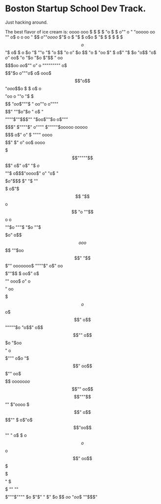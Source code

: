 # Boston Startup School Dev Track.
Just hacking around.

The best flavor of ice cream is: 
                                                   oooo   ooo
                                                  $   $  $   $
                                                  "o  $ $  o""
                                                    o  "   "ooooo
                                                oo ""           o$
                                  o            o            oo  "
                                 $$             $o$""$o  ooo$
                                 $"$          o $    "$  $
                       o$o       $ "$         $ $     $ $
                        $$$o     $$ "$       o$ $     o $o
                        "$ ""o   "$   "o     $$ "o     o"
                    $o   $$   "o  $     "oo  $"  $   o$"
                     "$   $o    "o$$       "o$    $o$" oo$
                       "o "$o                     "$o $"$$
                         "        oo$$$$$$$oo        $oo$$""      o" o
                """""""""      o$$$$$$$$$$$"$o             o"""$o$$  o$
                      ooo$$$"o$$$$$$$$$$$$$$ "$o    o   o$$$o   $ $ o$
                   o$$$$$$$$$$$$$$$$$$$$$$$$    "oo  o      ""o  "$ $
                  $$$$$$$$$$$$$$$$$$$$$$$$$$      "$o   o$$"""$     " oo""o
               o""""$$$$$$$$$$$$$$$$$$$$$$"         ""$o"$o          "   o$
                    "$$$$$$$$""""$""$$$""              "$oo$""$o     o$"""
                     $$$$$$$"                           $""""$"  o""""
                      $"""""$ooooo        ooooo$$$$$$$     o$" o"
                       $     """" oooo$$$$$$$$$$$$$$"     $"  o"
                     oo$   oooo$$$$$$$$$$$"""""$$$$"    o$" o$"
                   "$ $o$$$$$$$$$$$$$""$     o$$$"oooo$"  o"
                     "o$ "$$$$$$$$$$$$         $$o$"$$$   $"
                       "$  ""$$$$$$$$$        o$"$$$ "$$o$$
                         "o   ""$$$$$$o     o$$$$ ""$o """$
                           "$o    ""$$$$$$o"  o$$$$oo o$$$$
                              ""$oo     $$" "$$$"" ooooooo$
                                   """"$"  o$"   oo$$$$$""$$
                                      $ oo$"  o$$$$$""  ooo$
                                      $o$"  o$$$$"  oo$$$$$$$o
                                       $$ o$$$"  o$$$$$$"""""$o
                                        "o$$"  o$$$$""  o$$$$$$$o
                                          "$oo$$$$"  o$$$$$""" o$o
                                            "$$$" oo$$$"" oo$$$$$$$
                                         ooooo$oo$$$"" oo$$$$"""$$""
                                        $"oooo $$$" o$$$$""      $
                                      o$"o$   $$"oo$$""       " o$
                                      $ o$$o  $$o$$"          oo$$
                                      $ $$$$  $$$$$$$$$$$$$$$$$$$$
                                      $ $$$$  $$$$$$$$$$$$$$$$$$$$"
                                      $ $$$$  $$$$$$$$$$$$$$$$$$$$
                                      $ ""    ""$$$$$$$$$"""$""""
                                      $o         $"$"    " $"
                                       $o       $$  $o    o$
                                        "$o   o$$    ""$$$"
